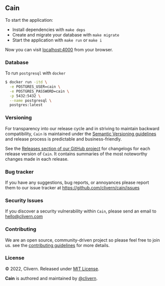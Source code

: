 ## Cain

To start the application:

- Install dependencies with `make deps`
- Create and migrate your database with `make migrate`
- Start the application with `make run` or `make i`

Now you can visit [localhost:4000](http://localhost:4000) from your browser.


### Database

To run `postgresql` with `docker`

```zsh
$ docker run -itd \
  -e POSTGRES_USER=cain \
  -e POSTGRES_PASSWORD=cain \
  -p 5432:5432 \
  --name postgresql \
  postgres:latest
```


### Versioning

For transparency into our release cycle and in striving to maintain backward compatibility, `Cain` is maintained under the [Semantic Versioning guidelines](https://semver.org/) and release process is predictable and business-friendly.

See the [Releases section of our GitHub project](https://github.com/clivern/cain/releases) for changelogs for each release version of `Cain`. It contains summaries of the most noteworthy changes made in each release.


### Bug tracker

If you have any suggestions, bug reports, or annoyances please report them to our issue tracker at https://github.com/clivern/cain/issues


### Security Issues

If you discover a security vulnerability within `Cain`, please send an email to [hello@clivern.com](mailto:hello@clivern.com)


### Contributing

We are an open source, community-driven project so please feel free to join us. see the [contributing guidelines](CONTRIBUTING.md) for more details.


### License

© 2022, Clivern. Released under [MIT License](https://opensource.org/licenses/mit-license.php).

**Cain** is authored and maintained by [@clivern](http://github.com/clivern).
